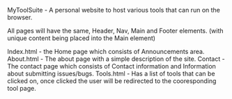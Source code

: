 MyToolSuite - A personal website to host various tools that can run on the browser.


All pages will have the same, Header, Nav, Main and Footer elements. (with unique content being placed into the Main element)


Index.html - the Home page which consists of Announcements area.
About.html - The about page with a simple description of the site.
Contact - The contact page which consists of Contact information and Information about submitting issues/bugs.
Tools.html - Has a list of tools that can be clicked on, once clicked the user will be redirected to the cooresponding tool page.
